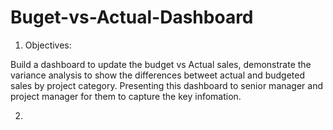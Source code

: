 # Buget-vs-Actual-Dashboard

1. Objectives:

Build a dashboard to update the budget vs Actual sales, demonstrate the variance analysis to show the differences betweet actual and budgeted sales by project category.
Presenting this dashboard to senior manager and project manager for them to capture the key infomation.

2. 

